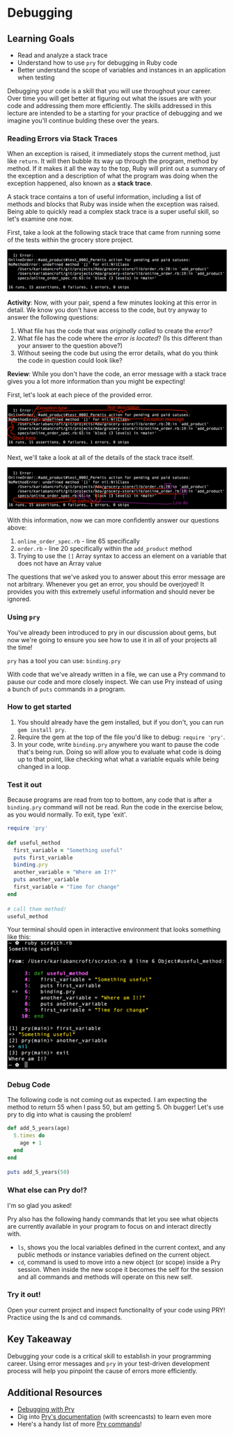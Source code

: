 # Debugging

## Learning Goals
- Read and analyze a stack trace
- Understand how to use `pry` for debugging in Ruby code
- Better understand the scope of variables and instances in an application when testing

Debugging your code is a skill that you will use throughout your career. Over time you will get better at figuring out what the issues are with your code and addressing them more efficiently. The skills addressed in this lecture are intended to be a starting for your practice of debugging and we imagine you'll continue bulding these over the years.

### Reading Errors via Stack Traces

When an exception is raised, it immediately stops the current method, just like `return`. It will then bubble its way up through the program, method by method. If it makes it all the way to the top, Ruby will print out a summary of the exception and a description of what the program was doing when the exception happened, also known as a **stack trace**.

A stack trace contains a ton of useful information, including a list of methods and blocks that Ruby was inside when the exception was raised. Being able to quickly read a complex stack trace is a super useful skill, so let's examine one now.

First, take a look at the following stack trace that came from running some of the tests within the grocery store project.

![test stack trace](images/test-stack-trace.png)

**Activity**: Now, with your pair, spend a few minutes looking at this error in detail. We know you don't have access to the code, but try anyway to answer the following questions:
1. What file has the code that was _originally called_ to create the error?
2. What file has the code where the _error is located_? (Is this different than your answer to the question above?)
3. Without seeing the code but using the error details, what do you think the code in question could look like?

**Review**: While you don't have the code, an error message with a stack trace gives you a lot more information than you might be expecting!

First, let's look at each piece of the provided error.

![test stack trace errors](images/test-stack-trace-markup-p1.png)

Next, we'll take a look at all of the details of the stack trace itself.

![test stack trace details](images/test-stack-trace-markup-p2.png)

With this information, now we can more confidently answer our questions above:
1. `online_order_spec.rb` - line 65 specifically
2.  `order.rb` - line 20 specifically within the `add_product` method
3. Trying to use the `[]` Array syntax to access an element on a variable that does not have an Array value

The questions that we've asked you to answer about this error message are not arbitrary. Whenever you get an error, you should be overjoyed! It provides you with this extremely useful information and should never be ignored.

### Using `pry`

You've already been introduced to pry in our discussion about gems, but now we're going to ensure you see how to use it in all of your projects all the time! 

`pry` has a tool you can use: `binding.pry`

With code that we've already written in a file, we can use a Pry command to pause our code and more closely inspect. We can use Pry instead of using a bunch of `puts` commands in a program.

### How to get started

1. You should already have the gem installed, but if you don't, you can run `gem install pry`.
1. Require the gem at the top of the file you'd like to debug: `require 'pry'`.
1. In your code, write `binding.pry` anywhere you want to pause the code that's being run. Doing so will allow you to evaluate what code is doing up to that point, like checking what what a variable equals while being changed in a loop.

### Test it out

Because programs are read from top to bottom, any code that is after a `binding.pry` command will not be read. Run the code in the exercise below, as you would normally. To exit, type 'exit'.

```ruby
require 'pry'

def useful_method
  first_variable = "Something useful"
  puts first_variable
  binding.pry
  another_variable = "Where am I!?"
  puts another_variable
  first_variable = "Time for change"
end

# call them method!
useful_method
```
Your terminal should open in interactive environment that looks something like this:
![binding.pry in terminal](./images/pry.png)


### Debug Code
The following code is not coming out as expected. I am expecting the method to return 55 when I pass 50, but am getting 5. Oh bugger! Let's use pry to dig into what is causing the problem!

``` Ruby
def add_5_years(age)
  5.times do
    age + 1
  end
end

puts add_5_years(50)
```

### What else can Pry do!?
I'm so glad you asked!

Pry also has the following handy commands that let you see what objects are currently available in your program to focus on and interact directly with.

- ``ls``,  shows you the local variables defined in the current context, and any public methods or instance variables defined on the current object.
- ``cd``, command is used to move into a new object (or scope) inside a Pry session. When inside the new scope it becomes the self for the session and all commands and methods will operate on this new self.


### Try it out!
Open your current project and inspect functionality of your code using PRY! Practice using the ls and cd commands.

## Key Takeaway
Debugging your code is a critical skill to establish in your programming career. Using error messages and `pry` in your test-driven development process will help you pinpoint the cause of errors more efficiently.

## Additional Resources
- [Debugging with Pry](https://learn.co/lessons/debugging-with-pry)
- Dig into [Pry's documentation](http://pryrepl.org/) (with screencasts) to learn even more
- Here's a handy list of more [Pry commands](https://github.com/pry/pry/wiki/State-navigation#Ls)!
